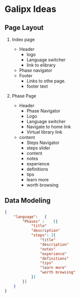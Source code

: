 # Galipx Ideas

## Page Layout

1. Index page

   - Header
     - logo
     - Language switcher
     - link to elibrary
   - Phase navigator
   - Footer
     - Links to othe page.
     - footer text

2. Phase Page
   - Header
     - Phase Navigator
     - Logo
     - Language switcher
     - Navigate to home link
     - Virtual library link
   - content
     - Steps Navigator
     - steps slider
     - content
     - notes
     - experience
     - definitions
     - tips
     - learn more
     - worth browsing

## Data Modeling

```json
{
    "language":   {
        "Phases" :    [{
            "title"
            "description"
            "steps": [{
                "title"
                "description"
                "notes"
                "experience"
                "definitions"
                "tips"
                "learn more"
                "worth browsing"
            }]
        }]
    }
}
```
